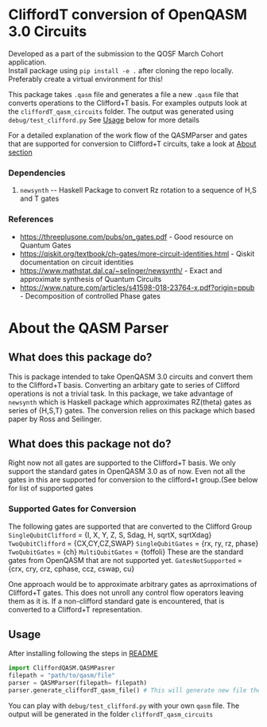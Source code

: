 # CliffordT conversion of OpenQASM 3.0 Circuits
Developed as a part of the submission to the QOSF March Cohort application.   
Install package using `pip install -e .` after cloning the repo locally. Preferably create a virtual environment for this!

This package takes `.qasm` file and generates a file a new `.qasm` file that converts operations to the Clifford+T basis. For examples outputs look at the `cliffordT_qasm_circuits` folder. The output was generated using `debug/test_clifford.py` See [Usage](#Usage) below for more details

For a detailed explanation of the work flow of the QASMParser and gates that are supported for conversion to Clifford+T circuits, take a look at [About section](#About-the-QASM-Parser)


### Dependencies
1. `newsynth` -- Haskell Package to convert Rz rotation to a sequence of H,S and T gates

### References
- https://threeplusone.com/pubs/on_gates.pdf - Good resource on Quantum Gates
- https://qiskit.org/textbook/ch-gates/more-circuit-identities.html - Qiskit documentation on circuit identities
- https://www.mathstat.dal.ca/~selinger/newsynth/ - Exact and approximate synthesis of Quantum Circuits
- https://www.nature.com/articles/s41598-018-23764-x.pdf?origin=ppub - Decomposition of controlled Phase gates

# About the QASM Parser

## What does this package do?
This is package intended to take OpenQASM 3.0 circuits and convert them to the Clifford+T basis. Converting an arbitary gate to series of Clifford operations is not a trivial task. In this package, we take advantage of `newsynth` which is Haskell package which approximates RZ(theta) gates as series of {H,S,T} gates. The conversion relies on this package which based paper by Ross and Seilinger. 

## What does this package not do?
Right now not all gates are supported to the Clifford+T basis. We only support the standard gates in OpenQASM 3.0 as of now. Even not all the gates in this are supported for conversion to the clifford+t group.(See below for list of supported gates
### Supported Gates for Conversion
The following gates are supported that are converted to the Clifford Group
`SingleQubitClifford` = {I, X, Y, Z, S, Sdag, H, sqrtX, sqrtXdag}
`TwoQubitClifford` = {CX,CY,CZ,SWAP}
`SingleQubitGates` = {rx, ry, rz, phase}
`TwoQubitGates` = {ch}
`MultiQubitGates`  = {toffoli}
These are the standard gates from OpenQASM that are not supported yet. 
`GatesNotSupported` = {crx, cry, crz, cphase, ccz, cswap, cu}

One approach would be to approximate arbitrary gates as  aprroximations of Clifford+T gates. 
This does not unroll any control flow operators leaving them as it is. If a non-clifford standard gate is encountered, that is converted to a Clifford+T representation.

## Usage
After installing following the steps in [README](../README.md)
```python
import CliffordQASM.QASMPasrer
filepath = "path/to/qasm/file"
parser = QASMParser(filepath= filepath)
parser.generate_cliffordT_qasm_file() # This will generate new file the name cliffordT_oldname.qasm
```
You can play with `debug/test_clifford.py` with your own `qasm` file. The output will be generated in the folder `cliffordT_qasm_circuits`